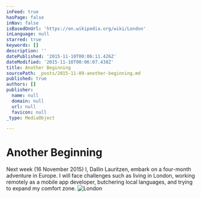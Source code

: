 ```yaml
---
inFeed: true
hasPage: false
inNav: false
isBasedOnUrl: 'https://en.wikipedia.org/wiki/London'
inLanguage: null
starred: true
keywords: []
description: ''
datePublished: '2015-11-10T00:06:11.426Z'
dateModified: '2015-11-10T00:06:07.438Z'
title: Another Beginning
sourcePath: _posts/2015-11-09-another-beginning.md
published: true
authors: []
publisher:
  name: null
  domain: null
  url: null
  favicon: null
_type: MediaObject

---
```

# Another Beginning

Next week (16 November 2015) I, Dallin Lauritzen, embark on a four-month adventure in Europe. I will face challenges such as living in London, working remotely as a mobile app developer, butchering local languages, and trying to expand my comfort zone.
![London](https://the-grid-user-content.s3-us-west-2.amazonaws.com/b28a2c12-aa2a-4155-afc6-9b6527a1c398.jpg)